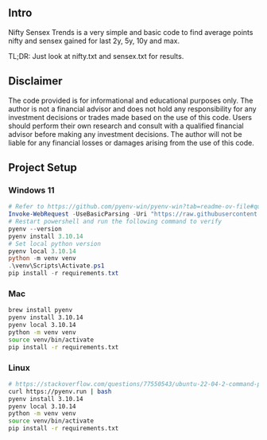 ## Intro 
Nifty Sensex Trends is a very simple and basic code to find average points nifty and sensex
gained for last 2y, 5y, 10y and max. 

TL;DR: 
Just look at nifty.txt and sensex.txt for results. 

## Disclaimer

The code provided is for informational and educational purposes only. The author is not a financial advisor and does not hold any responsibility for any investment decisions or trades made based on the use of this code. Users should perform their own research and consult with a qualified financial advisor before making any investment decisions. The author will not be liable for any financial losses or damages arising from the use of this code.

## Project Setup 

### Windows 11
```powershell
# Refer to https://github.com/pyenv-win/pyenv-win?tab=readme-ov-file#quick-start
Invoke-WebRequest -UseBasicParsing -Uri "https://raw.githubusercontent.com/pyenv-win/pyenv-win/master/pyenv-win/install-pyenv-win.ps1" -OutFile "./install-pyenv-win.ps1"; &"./install-pyenv-win.ps1"
# Restart powershell and run the following command to verify
pyenv --version
pyenv install 3.10.14
# Set local python version
pyenv local 3.10.14
python -m venv venv
.\venv\Scripts\Activate.ps1
pip install -r requirements.txt
```

### Mac
```bash
brew install pyenv
pyenv install 3.10.14
pyenv local 3.10.14
python -m venv venv
source venv/bin/activate
pip install -r requirements.txt
```

### Linux 
```bash
# https://stackoverflow.com/questions/77550543/ubuntu-22-04-2-command-pyenv-not-found
curl https://pyenv.run | bash
pyenv install 3.10.14
pyenv local 3.10.14
python -m venv venv
source venv/bin/activate
pip install -r requirements.txt
```
